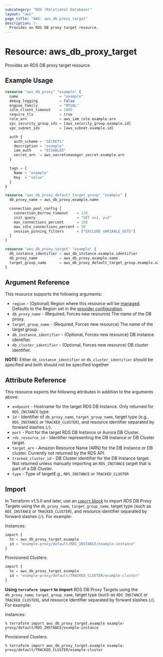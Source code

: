 ```yaml
---
subcategory: "RDS (Relational Database)"
layout: "aws"
page_title: "AWS: aws_db_proxy_target"
description: |-
  Provides an RDS DB proxy target resource.
---
```


# Resource: aws_db_proxy_target

Provides an RDS DB proxy target resource.

## Example Usage

```terraform
resource "aws_db_proxy" "example" {
  name                   = "example"
  debug_logging          = false
  engine_family          = "MYSQL"
  idle_client_timeout    = 1800
  require_tls            = true
  role_arn               = aws_iam_role.example.arn
  vpc_security_group_ids = [aws_security_group.example.id]
  vpc_subnet_ids         = [aws_subnet.example.id]

  auth {
    auth_scheme = "SECRETS"
    description = "example"
    iam_auth    = "DISABLED"
    secret_arn  = aws_secretsmanager_secret.example.arn
  }

  tags = {
    Name = "example"
    Key  = "value"
  }
}

resource "aws_db_proxy_default_target_group" "example" {
  db_proxy_name = aws_db_proxy.example.name

  connection_pool_config {
    connection_borrow_timeout    = 120
    init_query                   = "SET x=1, y=2"
    max_connections_percent      = 100
    max_idle_connections_percent = 50
    session_pinning_filters      = ["EXCLUDE_VARIABLE_SETS"]
  }
}

resource "aws_db_proxy_target" "example" {
  db_instance_identifier = aws_db_instance.example.identifier
  db_proxy_name          = aws_db_proxy.example.name
  target_group_name      = aws_db_proxy_default_target_group.example.name
}
```

## Argument Reference

This resource supports the following arguments:

* `region` - (Optional) Region where this resource will be [managed](https://docs.aws.amazon.com/general/latest/gr/rande.html#regional-endpoints). Defaults to the Region set in the [provider configuration](https://registry.terraform.io/providers/hashicorp/aws/latest/docs#aws-configuration-reference).
* `db_proxy_name` - (Required, Forces new resource) The name of the DB proxy.
* `target_group_name` - (Required, Forces new resource) The name of the target group.
* `db_instance_identifier` - (Optional, Forces new resource) DB instance identifier.
* `db_cluster_identifier` - (Optional, Forces new resource) DB cluster identifier.

**NOTE:** Either `db_instance_identifier` or `db_cluster_identifier` should be specified and both should not be specified together

## Attribute Reference

This resource exports the following attributes in addition to the arguments above:

* `endpoint` - Hostname for the target RDS DB Instance. Only returned for `RDS_INSTANCE` type.
* `id` - Identifier of  `db_proxy_name`, `target_group_name`, target type (e.g., `RDS_INSTANCE` or `TRACKED_CLUSTER`), and resource identifier separated by forward slashes (`/`).
* `port` - Port for the target RDS DB Instance or Aurora DB Cluster.
* `rds_resource_id` - Identifier representing the DB Instance or DB Cluster target.
* `target_arn` - Amazon Resource Name (ARN) for the DB instance or DB cluster. Currently not returned by the RDS API.
* `tracked_cluster_id` - DB Cluster identifier for the DB Instance target. Not returned unless manually importing an `RDS_INSTANCE` target that is part of a DB Cluster.
* `type` - Type of targetE.g., `RDS_INSTANCE` or `TRACKED_CLUSTER`

## Import

In Terraform v1.5.0 and later, use an [`import` block](https://developer.hashicorp.com/terraform/language/import) to import RDS DB Proxy Targets using the `db_proxy_name`, `target_group_name`, target type (such as `RDS_INSTANCE` or `TRACKED_CLUSTER`), and resource identifier separated by forward slashes (`/`). For example:

Instances:

```terraform
import {
  to = aws_db_proxy_target.example
  id = "example-proxy/default/RDS_INSTANCE/example-instance"
}
```

Provisioned Clusters:

```terraform
import {
  to = aws_db_proxy_target.example
  id = "example-proxy/default/TRACKED_CLUSTER/example-cluster"
}
```

**Using `terraform import` to import** RDS DB Proxy Targets using the `db_proxy_name`, `target_group_name`, target type (such as `RDS_INSTANCE` or `TRACKED_CLUSTER`), and resource identifier separated by forward slashes (`/`). For example:

Instances:

```console
% terraform import aws_db_proxy_target.example example-proxy/default/RDS_INSTANCE/example-instance
```

Provisioned Clusters:

```console
% terraform import aws_db_proxy_target.example example-proxy/default/TRACKED_CLUSTER/example-cluster
```
